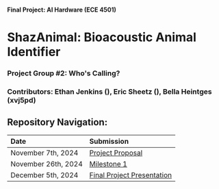 #### Final Project: AI Hardware (ECE 4501)

# ShazAnimal: Bioacoustic Animal Identifier
### Project Group #2: Who's Calling?
### Contributors: Ethan Jenkins (), Eric Sheetz (), Bella Heintges (xvj5pd)

## Repository Navigation:
| Date | Submission |
|:-------------------|:-------------------|
| November 7th, 2024 | [Project Proposal](Project_Proposal.md) |
| November 26th, 2024 | [Milestone 1](Milestone_1.md) |
| December 5th, 2024 |[Final Project Presentation](Final_Project_Presentation.pdf) |

